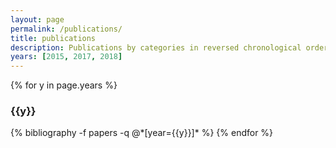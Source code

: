 ```yaml
---
layout: page
permalink: /publications/
title: publications
description: Publications by categories in reversed chronological order. Generated by jekyll-scholar.
years: [2015, 2017, 2018]
---
```


{% for y in page.years %}
  <h3 class="year">{{y}}</h3>
  {% bibliography -f papers -q @*[year={{y}}]* %}
{% endfor %}
